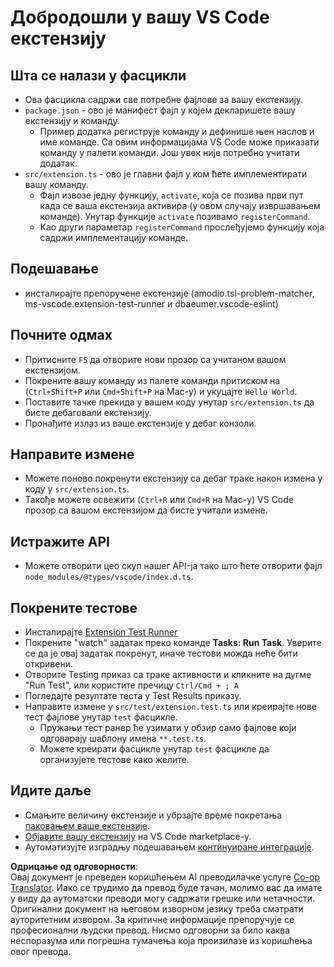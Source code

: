 <!--
CO_OP_TRANSLATOR_METADATA:
{
  "original_hash": "62b2632720dd39ef391d6b60b9b4bfb8",
  "translation_date": "2025-07-16T17:04:20+00:00",
  "source_file": "code/07.Lab/01/Apple/phi3ext/vsc-extension-quickstart.md",
  "language_code": "sr"
}
-->
# Добродошли у вашу VS Code екстензију

## Шта се налази у фасцикли

* Ова фасцикла садржи све потребне фајлове за вашу екстензију.
* `package.json` - ово је манифест фајл у којем декларишете вашу екстензију и команду.
  * Пример додатка региструје команду и дефинише њен наслов и име команде. Са овим информацијама VS Code може приказати команду у палети команди. Још увек није потребно учитати додатак.
* `src/extension.ts` - ово је главни фајл у ком ћете имплементирати вашу команду.
  * Фајл извозе једну функцију, `activate`, која се позива први пут када се ваша екстензија активира (у овом случају извршавањем команде). Унутар функције `activate` позивамо `registerCommand`.
  * Као други параметар `registerCommand` прослеђујемо функцију која садржи имплементацију команде.

## Подешавање

* инсталирајте препоручене екстензије (amodio.tsl-problem-matcher, ms-vscode.extension-test-runner и dbaeumer.vscode-eslint)

## Почните одмах

* Притисните `F5` да отворите нови прозор са учитаном вашом екстензијом.
* Покрените вашу команду из палете команди притиском на (`Ctrl+Shift+P` или `Cmd+Shift+P` на Mac-у) и укуцајте `Hello World`.
* Поставите тачке прекида у вашем коду унутар `src/extension.ts` да бисте дебаговали екстензију.
* Пронађите излаз из ваше екстензије у дебаг конзоли.

## Направите измене

* Можете поново покренути екстензију са дебаг траке након измена у коду у `src/extension.ts`.
* Такође можете освежити (`Ctrl+R` или `Cmd+R` на Mac-у) VS Code прозор са вашом екстензијом да бисте учитали измене.

## Истражите API

* Можете отворити цео скуп нашег API-ја тако што ћете отворити фајл `node_modules/@types/vscode/index.d.ts`.

## Покрените тестове

* Инсталирајте [Extension Test Runner](https://marketplace.visualstudio.com/items?itemName=ms-vscode.extension-test-runner)
* Покрените "watch" задатак преко команде **Tasks: Run Task**. Уверите се да је овај задатак покренут, иначе тестови можда неће бити откривени.
* Отворите Testing приказ са траке активности и кликните на дугме "Run Test", или користите пречицу `Ctrl/Cmd + ; A`
* Погледајте резултате теста у Test Results приказу.
* Направите измене у `src/test/extension.test.ts` или креирајте нове тест фајлове унутар `test` фасцикле.
  * Пружањи тест ранер ће узимати у обзир само фајлове који одговарају шаблону имена `**.test.ts`.
  * Можете креирати фасцикле унутар `test` фасцикле да организујете тестове како желите.

## Идите даље

* Смањите величину екстензије и убрзајте време покретања [паковањем ваше екстензије](https://code.visualstudio.com/api/working-with-extensions/bundling-extension).
* [Објавите вашу екстензију](https://code.visualstudio.com/api/working-with-extensions/publishing-extension) на VS Code marketplace-у.
* Аутоматизујте изградњу подешавањем [континуиране интеграције](https://code.visualstudio.com/api/working-with-extensions/continuous-integration).

**Одрицање од одговорности**:  
Овај документ је преведен коришћењем AI преводилачке услуге [Co-op Translator](https://github.com/Azure/co-op-translator). Иако се трудимо да превод буде тачан, молимо вас да имате у виду да аутоматски преводи могу садржати грешке или нетачности. Оригинални документ на његовом изворном језику треба сматрати ауторитетним извором. За критичне информације препоручује се професионални људски превод. Нисмо одговорни за било каква неспоразума или погрешна тумачења која произилазе из коришћења овог превода.